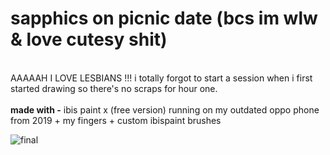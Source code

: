 # sapphics on picnic date (bcs im wlw & love cutesy shit)
<br>
AAAAAH I LOVE LESBIANS !!! i totally forgot to start a session when i first started drawing so there's no scraps for hour one.
<br><br>
<b>made with -</b> ibis paint x (free version) running on my outdated oppo phone from 2019 + my fingers + custom ibispaint brushes


![final](https://github.com/user-attachments/assets/86d1f97f-8012-4dad-93f2-9291279553ef)





